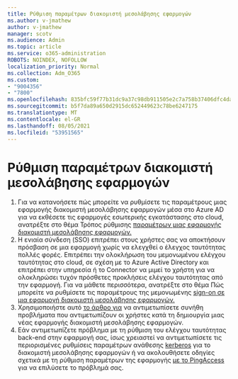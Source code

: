 ```yaml
---
title: Ρύθμιση παραμέτρων διακομιστή μεσολάβησης εφαρμογών
ms.author: v-jmathew
author: v-jmathew
manager: scotv
ms.audience: Admin
ms.topic: article
ms.service: o365-administration
ROBOTS: NOINDEX, NOFOLLOW
localization_priority: Normal
ms.collection: Adm_O365
ms.custom:
- "9004356"
- "7800"
ms.openlocfilehash: 835bfc59f77b31dc9a37c98db911505e2c7a758b37406dfc4da2d139afa61db5
ms.sourcegitcommit: b5f7da89a650d2915dc652449623c78be6247175
ms.translationtype: MT
ms.contentlocale: el-GR
ms.lasthandoff: 08/05/2021
ms.locfileid: "53951565"
---
```

# <a name="app-proxy-configuration"></a>Ρύθμιση παραμέτρων διακομιστή μεσολάβησης εφαρμογών

1. Για να κατανοήσετε πώς μπορείτε να ρυθμίσετε τις παραμέτρους μιας εφαρμογής διακομιστή μεσολάβησης εφαρμογών μέσα στο Azure AD για να εκθέσετε τις εφαρμογές εσωτερικής εγκατάστασης στο cloud, ανατρέξτε στο θέμα Τρόπος ρύθμισης [παραμέτρων μιας εφαρμογής διακομιστή μεσολάβησης εφαρμογών.](https://docs.microsoft.com/azure/active-directory/application-proxy-config-how-to)
2. Η ενιαία σύνδεση (SSO) επιτρέπει στους χρήστες σας να αποκτήσουν πρόσβαση σε μια εφαρμογή χωρίς να ελεγχθεί ο έλεγχος ταυτότητας πολλές φορές. Επιτρέπει την ολοκλήρωση του μεμονωμένου ελέγχου ταυτότητας στο cloud, σε σχέση με το Azure Active Directory και επιτρέπει στην υπηρεσία ή το Connector να μιμεί το χρήστη για να ολοκληρώσει τυχόν πρόσθετες προκλήσεις ελέγχου ταυτότητας από την εφαρμογή. Για να μάθετε περισσότερα, ανατρέξτε στο θέμα Πώς μπορείτε να ρυθμίσετε τις παραμέτρους της μεμονωμένης [sign-on σε μια εφαρμογή διακομιστή μεσολάβησης εφαρμογών.](https://docs.microsoft.com/azure/active-directory/application-proxy-config-sso-how-to)
3. Χρησιμοποιήστε αυτό [το άρθρο για](https://docs.microsoft.com/azure/active-directory/application-proxy-config-problem) να αντιμετωπίσετε συνήθη προβλήματα που αντιμετωπίζουν οι χρήστες κατά τη δημιουργία μιας νέας εφαρμογής διακομιστή μεσολάβησης εφαρμογών.
4. Εάν αντιμετωπίζετε πρόβλημα με τη ρύθμιση του ελέγχου ταυτότητας back-end στην εφαρμογή σας, ίσως χρειαστεί να αντιμετωπίσετε τις περιορισμένες ρυθμίσεις παραμέτρων ανάθεσης [kerberos](https://docs.microsoft.com/azure/active-directory/application-proxy-back-end-kerberos-constrained-delegation-how-to) για το διακομιστή μεσολάβησης εφαρμογών ή να ακολουθήσετε οδηγίες σχετικά με τη ρύθμιση παραμέτρων της εφαρμογής [με το PingAccess](https://docs.microsoft.com/azure/active-directory/application-proxy-back-end-ping-access-how-to) για να επιλύσετε το πρόβλημά σας.
